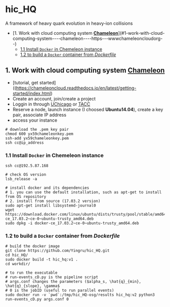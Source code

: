# hic_HQ
 A framework of heavy quark evolution in heavy-ion collisions



- [1. Work with cloud computing system [**Chameleon**](https://www.chameleoncloud.org/)](#1-work-with-cloud-computing-system----chameleon----https---wwwchameleoncloudorg--)
    * [1.1 Install `Docker` in Chemeleon instance](#11-install--docker--in-chemeleon-instance)
    * [1.2 to build a `Docker` container from *Dockerfile*](#12-to-build-a--docker--container-from--dockerfile-)



## 1. Work with cloud computing system [**Chameleon**](https://www.chameleoncloud.org/)
- [tutorial, get started]((https://chameleoncloud.readthedocs.io/en/latest/getting-started/index.html)
- Create an account, join/create a project 
- Loggin in through [UChicago](https://chi.uc.chameleoncloud.org/) or [TACC](https://chi.tacc.chameleoncloud.org/)
- Reserve a node, launch instance (I choosed **Ubuntu14.04**), create a key pair, associate IP address
- access your instance
```
# download the .pem key pair
chmod 600 yx59chameleonkey.pem
ssh-add yx59chameleonkey.pem
ssh cc@ip_address
```

### 1.1 Install `Docker` in Chemeleon instance
```
ssh cc@192.5.87.168

# check OS version
lsb_release -a

# install docker and its dependencies
# 1. you can use the default installation, such as apt-get to install from OS repository
# 2. install from source (17.03.2 version)
sudo apt-get install libsystemd-journal0
wget https://download.docker.com/linux/ubuntu/dists/trusty/pool/stable/amd64/docker-ce_17.03.2~ce-0~ubuntu-trusty_amd64.deb
sudo dpkg -i docker-ce_17.03.2~ce-0~ubuntu-trusty_amd64.deb
```


### 1.2 to build a `Docker` container from *Dockerfile*
```
# build the docker image
git clone https://github.com/Yingru/hic_HQ.git
cd hic_HQ/
sudo docker build -t hic_hq:v1 .
cd workdir/

# to run the executable
# run-events_cD.py is the pipeline script
# args.conf changes the parameters ($alpha_s, \hat{q}_{min}, \hat{q}_{slope}, \gamma$
# 0 is the jobID (useful to run parallel events)
sudo docker run -v `pwd`:/tmp/hic_HQ-osg/results hic_hq:v2 python3 run-events_cD.py args.conf 0
```


